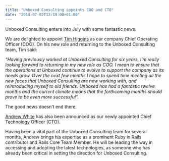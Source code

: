 ```yaml
---
title: "Unboxed Consulting appoints COO and CTO"
date: "2014-07-02T13:18:00+01:00"
---
```


<p>Unboxed Consulting enters into July with some fantastic news.</p>

<p>We are delighted to appoint <a href="/team#tim-higgins">Tim Higgins</a> as our company Chief Operating Officer (COO). On his new role and returning to the Unboxed Consulting team, Tim said:</p>

<p><i>“Having previously worked at Unboxed Consulting for six years, I’m really looking forward to returning in my new role as COO. I mean to ensure that the operations at Unboxed continue to evolve to support the company as its needs grow.  Over the next few months I hope to spend time meeting all the new faces that Unboxed Consulting are now working with, and reintroducing myself to old friends. Unboxed has had a fantastic twelve months and the current climate means that the forthcoming months should prove to be even more successful”.</i></p>

<p>The good news doesn’t end there.</p>

<p><a href="/team#andrew-white">Andrew White</a> has also been announced as our newly appointed Chief Technology Officer (CTO).</p>

<p>Having been a vital part of the Unboxed Consulting team for several months, Andrew brings his expertise as a prominent Ruby in Rails contributor and Rails Core Team Member. He will be leading the way in accessing and adopting the latest technologies, as someone who has already been critical in setting the direction for Unboxed Consulting.</p>
